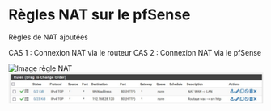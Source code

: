 # Règles NAT sur le pfSense

Règles de NAT ajoutées

CAS 1 : Connexion NAT via le routeur
CAS 2 : Connexion NAT via le pfSense

![Image règle NAT ]()
![Image des deux règles](./img/NAT/regle_pfs.jpg)